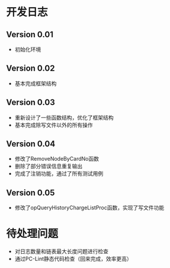 # 开发日志

## Version 0.01

* 初始化环境

## Version 0.02

* 基本完成框架结构

## Version 0.03

* 重新设计了一些函数结构，优化了框架结构
* 基本完成除写文件以外的所有操作

## Version 0.04

* 修改了RemoveNodeByCardNo函数
* 删除了部分错误信息重复输出
* 完成了注销功能，通过了所有测试用例

## Version 0.05

* 修改了opQueryHistoryChargeListProc函数，实现了写文件功能

# 待处理问题

* 对日志数量和链表最大长度问题进行检查
* 通过PC-Lint静态代码检查（回来完成，效率更高）
